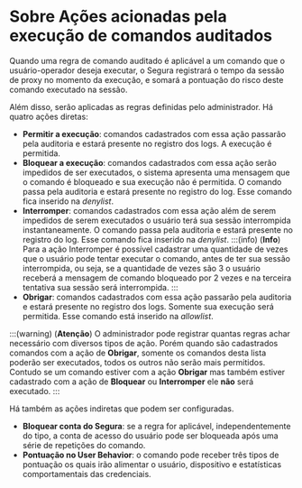 # Sobre Ações acionadas pela execução de comandos auditados

Quando uma regra de comando auditado é aplicável a um comando que o usuário-operador deseja executar, o Segura registrará o tempo da sessão de proxy no momento da execução, e somará a pontuação do risco deste comando executado na sessão.

Além disso, serão aplicadas as regras definidas pelo administrador. Há quatro ações diretas:

* **Permitir a execução**: comandos cadastrados com essa ação passarão pela auditoria e estará presente no registro dos logs. A execução é permitida.
* **Bloquear a execução**: comandos cadastrados com essa ação serão impedidos de ser executados, o sistema apresenta uma mensagem que o comando é bloqueado e sua execução não é permitida. O comando passa pela auditoria e estará presente no registro do log. Esse comando fica inserido na *denylist*.
* **Interromper**: comandos cadastrados com essa ação além de serem impedidos de serem executados o usuário terá sua sessão interrompida instantaneamente. O comando passa pela auditoria e estará presente no registro do log. Esse comando fica inserido na *denylist*.
    :::(info) (**Info**)
    Para a ação Interromper é possível cadastrar uma quantidade de vezes que o usuário pode tentar executar o comando, antes de ter sua sessão interrompida, ou seja, se a quantidade de vezes são 3 o usuário receberá a mensagem de comando bloqueado por 2 vezes e na terceira tentativa sua sessão será interrompida.
    :::
* **Obrigar**: comandos cadastrados com essa ação passarão pela auditoria e estará presente no registro dos logs. Somente sua execução será permitida. Esse comando está inserido na *allowlist*.

:::(warning) (**Atenção**)
O administrador pode registrar quantas regras achar necessário com diversos tipos de ação. Porém quando são cadastrados comandos com a ação de **Obrigar**, somente os comandos desta lista poderão ser executados, todos os outros não serão mais permitidos. Contudo se um comando estiver com a ação **Obrigar** mas também estiver cadastrado com a ação de **Bloquear** ou **Interromper** ele **não** será executado.
:::

Há também as ações indiretas que podem ser configuradas.

* **Bloquear conta do Segura**: se a regra for aplicável, independentemente do tipo, a conta de acesso do usuário pode ser bloqueada após uma série de repetições do comando.
* **Pontuação no User Behavior**: o comando pode receber três tipos de pontuação os quais irão alimentar o usuário, dispositivo e estatísticas comportamentais das credenciais.